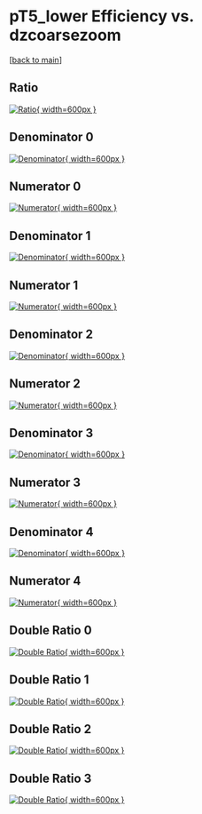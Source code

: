 # pT5_lower Efficiency vs. dzcoarsezoom

[[back to main](./)]



## Ratio

[![Ratio](../mtv/var/pT5_lower_loweta_11_0_eff_dzcoarsezoom.png){ width=600px }](../mtv/var/pT5_lower_loweta_11_0_eff_dzcoarsezoom.pdf)

## Denominator 0

[![Denominator](../mtv/den/pT5_lower_loweta_11_0_eff_dzcoarsezoom_den0.png){ width=600px }](../mtv/den/pT5_lower_loweta_11_0_eff_dzcoarsezoom_den0.pdf)

## Numerator 0

[![Numerator](../mtv/num/pT5_lower_loweta_11_0_eff_dzcoarsezoom_num0.png){ width=600px }](../mtv/num/pT5_lower_loweta_11_0_eff_dzcoarsezoom_num0.pdf)

## Denominator 1

[![Denominator](../mtv/den/pT5_lower_loweta_11_0_eff_dzcoarsezoom_den1.png){ width=600px }](../mtv/den/pT5_lower_loweta_11_0_eff_dzcoarsezoom_den1.pdf)

## Numerator 1

[![Numerator](../mtv/num/pT5_lower_loweta_11_0_eff_dzcoarsezoom_num1.png){ width=600px }](../mtv/num/pT5_lower_loweta_11_0_eff_dzcoarsezoom_num1.pdf)

## Denominator 2

[![Denominator](../mtv/den/pT5_lower_loweta_11_0_eff_dzcoarsezoom_den2.png){ width=600px }](../mtv/den/pT5_lower_loweta_11_0_eff_dzcoarsezoom_den2.pdf)

## Numerator 2

[![Numerator](../mtv/num/pT5_lower_loweta_11_0_eff_dzcoarsezoom_num2.png){ width=600px }](../mtv/num/pT5_lower_loweta_11_0_eff_dzcoarsezoom_num2.pdf)

## Denominator 3

[![Denominator](../mtv/den/pT5_lower_loweta_11_0_eff_dzcoarsezoom_den3.png){ width=600px }](../mtv/den/pT5_lower_loweta_11_0_eff_dzcoarsezoom_den3.pdf)

## Numerator 3

[![Numerator](../mtv/num/pT5_lower_loweta_11_0_eff_dzcoarsezoom_num3.png){ width=600px }](../mtv/num/pT5_lower_loweta_11_0_eff_dzcoarsezoom_num3.pdf)

## Denominator 4

[![Denominator](../mtv/den/pT5_lower_loweta_11_0_eff_dzcoarsezoom_den4.png){ width=600px }](../mtv/den/pT5_lower_loweta_11_0_eff_dzcoarsezoom_den4.pdf)

## Numerator 4

[![Numerator](../mtv/num/pT5_lower_loweta_11_0_eff_dzcoarsezoom_num4.png){ width=600px }](../mtv/num/pT5_lower_loweta_11_0_eff_dzcoarsezoom_num4.pdf)

## Double Ratio 0

[![Double Ratio](../mtv/ratio/pT5_lower_loweta_11_0_eff_dzcoarsezoom_ratio0.png){ width=600px }](../mtv/ratio/pT5_lower_loweta_11_0_eff_dzcoarsezoom_ratio0.pdf)

## Double Ratio 1

[![Double Ratio](../mtv/ratio/pT5_lower_loweta_11_0_eff_dzcoarsezoom_ratio1.png){ width=600px }](../mtv/ratio/pT5_lower_loweta_11_0_eff_dzcoarsezoom_ratio1.pdf)

## Double Ratio 2

[![Double Ratio](../mtv/ratio/pT5_lower_loweta_11_0_eff_dzcoarsezoom_ratio2.png){ width=600px }](../mtv/ratio/pT5_lower_loweta_11_0_eff_dzcoarsezoom_ratio2.pdf)

## Double Ratio 3

[![Double Ratio](../mtv/ratio/pT5_lower_loweta_11_0_eff_dzcoarsezoom_ratio3.png){ width=600px }](../mtv/ratio/pT5_lower_loweta_11_0_eff_dzcoarsezoom_ratio3.pdf)

